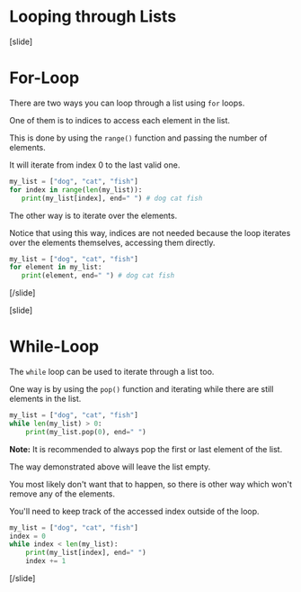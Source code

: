 # Looping through Lists

[slide]
# For-Loop

There are two ways you can loop through a list using `for` loops.

One of them is to indices to access each element in the list.

This is done by using the `range()` function and passing the number of elements.

It will iterate from index 0 to the last valid one.

```python live
my_list = ["dog", "cat", "fish"]
for index in range(len(my_list)):
   print(my_list[index], end=" ") # dog cat fish 
```

The other way is to iterate over the elements.

Notice that using this way, indices are not needed because the loop iterates over the elements themselves, accessing them directly.

```python live
my_list = ["dog", "cat", "fish"]
for element in my_list:
   print(element, end=" ") # dog cat fish
```

[/slide]

[slide]
# While-Loop

The `while` loop can be used to iterate through a list too.

One way is by using the `pop()` function and iterating while there are still elements in the list.

```python live
my_list = ["dog", "cat", "fish"]
while len(my_list) > 0:
    print(my_list.pop(0), end=" ")
```

**Note:** It is recommended to always pop the first or last element of the list.

The way demonstrated above will leave the list empty.

You most likely don't want that to happen, so there is other way which won't remove any of the elements.

You'll need to keep track of the accessed index outside of the loop.

```python live
my_list = ["dog", "cat", "fish"]
index = 0
while index < len(my_list):
    print(my_list[index], end=" ")
    index += 1
```

[/slide]